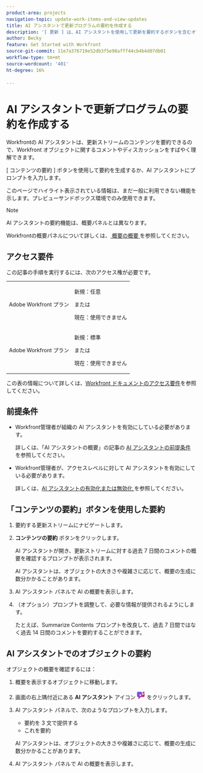 ```yaml
---
product-area: projects
navigation-topic: update-work-items-and-view-updates
title: AI アシスタントで更新プログラムの要約を作成する
description: '[ 更新 ] は、AI アシスタントを使用して更新を要約するボタンを含むオブジェクトです。'
author: Becky
feature: Get Started with Workfront
source-git-commit: 11e7a376719e52db3f5e98afff44cb4b4d07db01
workflow-type: tm+mt
source-wordcount: '401'
ht-degree: 16%

---
```


# AI アシスタントで更新プログラムの要約を作成する

Workfrontの AI アシスタントは、更新ストリームのコンテンツを要約できるので、Workfront オブジェクトに関するコメントやディスカッションをすばやく理解できます。

[ コンテンツの要約 ] ボタンを使用して要約を生成するか、AI アシスタントにプロンプトを入力します。

<span class="preview">このページでハイライト表示されている情報は、まだ一般に利用できない機能を示します。プレビューサンドボックス環境でのみ使用できます。</span>

>[!NOTE]
>
>AI アシスタントの要約機能は、概要パネルとは異なります。
>
>Workfrontの概要パネルについて詳しくは、[ 概要の概要 ](/help/quicksilver/workfront-basics/the-new-workfront-experience/summary-overview.md) を参照してください。

## アクセス要件

この記事の手順を実行するには、次のアクセス権が必要です。

<table style="table-layout:auto"> 
 <col> 
 <col> 
 <tbody> 
  <tr> 
   <td role="rowheader">Adobe Workfront プラン</td> 
   <td><p>新規：任意</p>
       <p>または</p>
       <p>現在：使用できません</p></td>
  </tr> 
  <tr> 
   <td role="rowheader">Adobe Workfront プラン</td> 
   <td><p>新規：標準</p>
       <p>または</p>
       <p>現在：使用できません</p></td>
  </tr> 
 </tbody> 
</table>

この表の情報について詳しくは、[Workfront ドキュメントのアクセス要件](/help/quicksilver/administration-and-setup/add-users/access-levels-and-object-permissions/access-level-requirements-in-documentation.md)を参照してください。

## 前提条件

* Workfront管理者が組織の AI アシスタントを有効にしている必要があります。

  詳しくは、「AI アシスタントの概要」の記事の [AI アシスタントの前提条件 ](/help/quicksilver/workfront-basics/ai-assistant/ai-assistant-overview.md#prerequisites-to-ai-assistant) を参照してください。
* Workfront管理者が、アクセスレベルに対して AI アシスタントを有効にしている必要があります。

  詳しくは、[AI アシスタントの有効化または無効化 ](/help/quicksilver/workfront-basics/ai-assistant/enable-or-disable-assistant.md) を参照してください。

<div class="preview">

## 「コンテンツの要約」ボタンを使用した要約

1. 要約する更新ストリームにナビゲートします。
1. **コンテンツの要約** ボタンをクリックします。

   AI アシスタントが開き、更新ストリームに対する過去 7 日間のコメントの概要を確認するプロンプトが表示されます。

   AI アシスタントは、オブジェクトの大きさや複雑さに応じて、概要の生成に数分かかることがあります。

1. AI アシスタント パネルで AI の概要を表示します。
1. （オプション）プロンプトを調整して、必要な情報が提供されるようにします。

   たとえば、Summarize Contents プロンプトを改良して、過去 7 日間ではなく過去 14 日間のコメントを要約することができます。

   </div>

## AI アシスタントでのオブジェクトの要約

オブジェクトの概要を確認するには：

1. 概要を表示するオブジェクトに移動します。
1. 画面の右上隅付近にある **AI アシスタント** アイコン ![AI アシスタント アイコン ](assets/ai-assistant-icon.png) をクリックします。
1. AI アシスタント パネルで、次のようなプロンプトを入力します。

   * 要約を 3 文で提供する
   * これを要約

   AI アシスタントは、オブジェクトの大きさや複雑さに応じて、概要の生成に数分かかることがあります。

1. AI アシスタント パネルで AI の概要を表示します。

